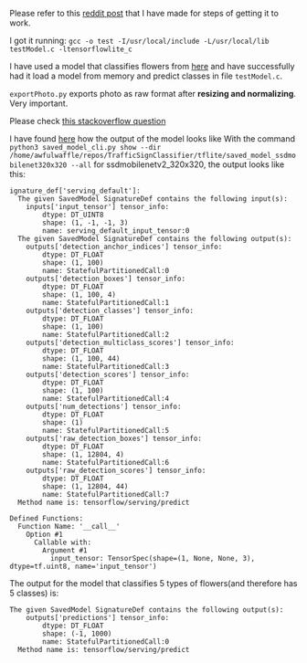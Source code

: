 Please refer to this [reddit
post](https://www.reddit.com/r/linuxquestions/comments/mw0a3f/need_help_with_linking_c_libraries/)
that I have made for steps of getting it to work.

I got it running: `gcc -o test -I/usr/local/include -L/usr/local/lib
testModel.c -ltensorflowlite_c`

I have used a model that classifies flowers from
[here](https://www.tensorflow.org/hub/tutorials/tf2_image_retraining)
and have successfully had it load a model from memory and predict
classes in file `testModel.c`.

`exportPhoto.py` exports photo as raw format after **resizing and normalizing**. Very important.

Please check [this stackoverflow
question](https://stackoverflow.com/questions/65650859/converting-pretrained-model-from-tfhub-to-tflite)

I have found [here](https://www.programmersought.com/article/284366009/)
how the output of the model looks like
With the command `python3 saved_model_cli.py show --dir
/home/awfulwaffle/repos/TrafficSignClassifier/tflite/saved_model_ssdmobilenet320x320
--all` for ssdmobilenetv2_320x320, the output looks like this: 
```
ignature_def['serving_default']:
  The given SavedModel SignatureDef contains the following input(s):
    inputs['input_tensor'] tensor_info:
        dtype: DT_UINT8
        shape: (1, -1, -1, 3)
        name: serving_default_input_tensor:0
  The given SavedModel SignatureDef contains the following output(s):
    outputs['detection_anchor_indices'] tensor_info:
        dtype: DT_FLOAT
        shape: (1, 100)
        name: StatefulPartitionedCall:0
    outputs['detection_boxes'] tensor_info:
        dtype: DT_FLOAT
        shape: (1, 100, 4)
        name: StatefulPartitionedCall:1
    outputs['detection_classes'] tensor_info:
        dtype: DT_FLOAT
        shape: (1, 100)
        name: StatefulPartitionedCall:2
    outputs['detection_multiclass_scores'] tensor_info:
        dtype: DT_FLOAT
        shape: (1, 100, 44)
        name: StatefulPartitionedCall:3
    outputs['detection_scores'] tensor_info:
        dtype: DT_FLOAT
        shape: (1, 100)
        name: StatefulPartitionedCall:4
    outputs['num_detections'] tensor_info:
        dtype: DT_FLOAT
        shape: (1)
        name: StatefulPartitionedCall:5
    outputs['raw_detection_boxes'] tensor_info:
        dtype: DT_FLOAT
        shape: (1, 12804, 4)
        name: StatefulPartitionedCall:6
    outputs['raw_detection_scores'] tensor_info:
        dtype: DT_FLOAT
        shape: (1, 12804, 44)
        name: StatefulPartitionedCall:7
  Method name is: tensorflow/serving/predict

Defined Functions:
  Function Name: '__call__'
    Option #1
      Callable with:
        Argument #1
          input_tensor: TensorSpec(shape=(1, None, None, 3), dtype=tf.uint8, name='input_tensor')
```

The output for the model that classifies 5 types of flowers(and
therefore has 5 classes) is:
```
The given SavedModel SignatureDef contains the following output(s):
    outputs['predictions'] tensor_info:
        dtype: DT_FLOAT
        shape: (-1, 1000)
        name: StatefulPartitionedCall:0
  Method name is: tensorflow/serving/predict
```
